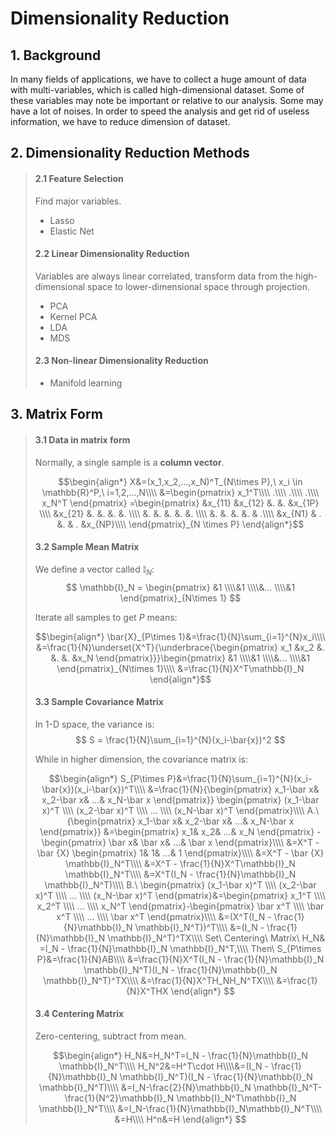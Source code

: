 # Dimensionality Reduction

## 1. Background

In many fields of applications, we have to collect a huge amount of data with multi-variables, which is called high-dimensional dataset. Some of these variables may note be important or relative to our analysis. Some may have a lot of noises. In order to speed the analysis and get rid of useless information, we have to reduce dimension of dataset.

## 2. Dimensionality Reduction Methods

>#### 2.1 Feature Selection
>Find major variables.
>* Lasso
>* Elastic Net
>
>#### 2.2 Linear Dimensionality Reduction
>Variables are always linear correlated, transform data from the high-dimensional space to lower-dimensional space through projection.
>* PCA
>* Kernel PCA
>* LDA
>* MDS
>
>#### 2.3 Non-linear Dimensionality Reduction
>* Manifold learning


## 3. Matrix Form

>#### 3.1 Data in matrix form
>Normally, a single sample is a **column vector**.
>
>$$\begin{align*}
>X&=(x_1,x_2,...,x_N)^T_{N\times P},\ x_i \in \mathbb{R}^P,\ i=1,2,...,N\\\\
>&=\begin{pmatrix}
>x_1^T\\\\ 
>.\\\\ 
>.\\\\ 
>.\\\\
>x_N^T 
>\end{pmatrix}
>=\begin{pmatrix}
>&x_{11}  &x_{12}  &.  &.  &x_{1P} \\\\ 
>&x_{21}  &.  &.  &.  &. \\\\ 
>&.  &.  &.  &.  &. \\\\ 
>&.  &.  &.  &.  & .\\\\ 
>&x_{N1}  & . &.  & . &x_{NP}\\\\
>\end{pmatrix}_{N \times P}
>\end{align*}$$
>
>
>#### 3.2 Sample Mean Matrix
>We define a vector called $\mathbb{I}_N$:
>$$
>\mathbb{I}_N = \begin{pmatrix}
>&1 \\\\&1  \\\\&... \\\\&1 
>\end{pmatrix}_{N\times 1}
>$$
>
>Iterate all samples to get $P$ means:
>
>$$\begin{align*}
>\bar{X}_{P\times 1}&=\frac{1}{N}\sum_{i=1}^{N}x_i\\\\
>&=\frac{1}{N}\underset{X^T}{\underbrace{\begin{pmatrix}
>x_1 &x_2  &. &. &. &x_N 
>\end{pmatrix}}}\begin{pmatrix}
>&1 \\\\&1  \\\\&... \\\\&1 
>\end{pmatrix}_{N\times 1}\\\\
>&=\frac{1}{N}X^T\mathbb{I}_N
>\end{align*}$$
>
>#### 3.3 Sample Covariance Matrix
>
>In 1-D space, the variance is:
>$$
>S = \frac{1}{N}\sum_{i=1}^{N}(x_i-\bar{x})^2
>$$
>
>While in higher dimension, the covariance matrix is:
>
>$$\begin{align*}
>S_{P\times P}&=\frac{1}{N}\sum_{i=1}^{N}(x_i-\bar{x})(x_i-\bar{x})^T\\\\
>&=\frac{1}{N}{\begin{pmatrix}
>x_1-\bar x&  x_2-\bar x& ...& x_N-\bar x
>\end{pmatrix}}
>\begin{pmatrix}
>(x_1-\bar x)^T
>\\\\
>(x_2-\bar x)^T
>\\\\
>... 
>\\\\
>(x_N-\bar x)^T
>\end{pmatrix}\\\\
>A.\ {\begin{pmatrix}
>x_1-\bar x&  x_2-\bar x& ...& x_N-\bar x
>\end{pmatrix}} &=\begin{pmatrix}
>x_1&  x_2& ...& x_N
>\end{pmatrix} -\begin{pmatrix}
>\bar x&  \bar x& ...& \bar x
>\end{pmatrix}\\\\
>&=X^T - \bar {X} \begin{pmatrix}
>1&  1& ...& 1
>\end{pmatrix}\\\\
>&=X^T - \bar {X} \mathbb{I}_N^T\\\\
>&=X^T - \frac{1}{N}X^T\mathbb{I}_N \mathbb{I}_N^T\\\\
>&=X^T(I_N - \frac{1}{N}\mathbb{I}_N \mathbb{I}_N^T)\\\\
>B.\ \begin{pmatrix}
>(x_1-\bar x)^T
>\\\\
>(x_2-\bar x)^T
>\\\\
>... 
>\\\\
>(x_N-\bar x)^T
>\end{pmatrix}&=\begin{pmatrix}
>x_1^T
>\\\\
>x_2^T
>\\\\
>... 
>\\\\
>x_N^T
>\end{pmatrix}-\begin{pmatrix}
>\bar x^T
>\\\\
>\bar x^T
>\\\\
>... 
>\\\\
>\bar x^T
>\end{pmatrix}\\\\
>&=(X^T(I_N - \frac{1}{N}\mathbb{I}_N \mathbb{I}_N^T))^T\\\\
>&=(I_N - \frac{1}{N}\mathbb{I}_N \mathbb{I}_N^T)^TX\\\\
>Set\ Centering\ Matrix\ H_N& =I_N - \frac{1}{N}\mathbb{I}_N \mathbb{I}_N^T,\\\\
>Then\ S_{P\times P}&=\frac{1}{N}AB\\\\
>&=\frac{1}{N}X^T(I_N - \frac{1}{N}\mathbb{I}_N \mathbb{I}_N^T)(I_N - \frac{1}{N}\mathbb{I}_N \mathbb{I}_N^T)^TX\\\\
>&=\frac{1}{N}X^TH_NH_N^TX\\\\
>&=\frac{1}{N}X^THX
>\end{align*}
>$$
>
>
>#### 3.4 Centering Matrix
>Zero-centering, subtract from mean.
> 
>$$\begin{align*}
>H_N&=H_N^T=I_N - \frac{1}{N}\mathbb{I}_N \mathbb{I}_N^T\\\\
>H_N^2&=H^T\cdot H\\\\&=(I_N - \frac{1}{N}\mathbb{I}_N \mathbb{I}_N^T)(I_N - \frac{1}{N}\mathbb{I}_N \mathbb{I}_N^T)\\\\
>&=I_N-\frac{2}{N}\mathbb{I}_N \mathbb{I}_N^T-\frac{1}{N^2}\mathbb{I}_N \mathbb{I}_N^T\mathbb{I}_N \mathbb{I}_N^T\\\\
>&=I_N-\frac{1}{N}\mathbb{I}_N\mathbb{I}_N^T\\\\
>&=H\\\\
>H^n&=H
>\end{align*}
>$$